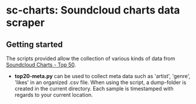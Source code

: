 # sc-charts: Soundcloud charts data scraper

## Getting started
The scripts provided allow the collection of various kinds of data from [Soundcloud Charts - Top 50](https://soundcloud.com/charts/top).
- __top20-meta.py__ can be used to collect meta data such as 'artist', 'genre', 'likes' in an organized .csv file. When using the script, a dump-folder is created in the current directory. Each sample is timestamped with regards to your current location.
